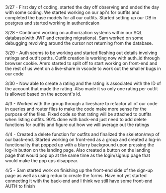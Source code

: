 3/27 - First day of coding, started the day off observing and ended the day with some coding. We started working on our api's for outfits and completed the base models for all our outfits. Started setting up our DB in postgres and started working in authenticaion

3/28 - Continued working on authorization systems within our SQL database(with JWT and creating migrations). Sam worked on some debugging revolving around the cursor not returning from the database.

3/29 - Auth seems to be working and started fleshing out details involving ratings and outfit paths. Outfit creation is working now with auth_id through browser cookie. Amro started to split off to start working on front-end and the rest of us went on a live-share in vscode to work out the smaller bugs in our code

3/30 - Now able to create a rating and the rating is associated with the ID of the account that made the rating. Also made it so only one rating per outfit is allowed based on the account's id.

4/3 - Worked with the group through a liveshare to refactor all of our code in queries and router files to make the code make more sense for the purpose of the files. Fixed code so that rating will be attached to outfits when listing outfits. 90% done with back-end just need to add delete functions for outfits and figure out how we will average out the ratings

4/4 - Created a delete function for outfits and finalized the skeleton/mvp of our back-end. Started working on front-end as a group and created a log-in functionality that popped up with a blurry background upon pressing the log-in button on the landing page. Also created a button on the landing page that would pop up at the same time as the login/signup page that would make the pop ups disappear.

4/5 - Sam started work on finishing up the front-end side of the sign-up page as well as using redux to create the forms. Have not yet started connecting it with the back-end and I think we still have some front-end AUTH to finish
